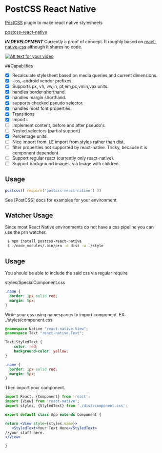 # PostCSS React Native
[PostCSS](https://github.com/postcss/postcss) plugin to make react native stylesheets

[postcss-react-native](https://github.com/jspears/postcss-react-native)

***IN DEVELOPMENT***
Currently a proof of concept.  It roughly based on  [react-native-css](https://github.com/sabeurthabti/react-native-css)
although it shares no code.

[![Alt text for your video](ScreenShot.jpg)](http://www.youtube.com/watch?v=T-D1KVIuvjA)


##Capablities
 - [x] Recalculate stylesheet based on media queries and current dimensions.
 - [x] -ios,-android vendor prefixes.
 - [x] Supports px, vh, vw,in, pt,em,pc,vmin,vax units.
 - [x] handles border shorthand.
 - [x] handles margin shorthand.
 - [x] supports checked pseudo selector.
 - [x] handles most font properties.
 - [x] Transitions
 - [x] Imports
 - [ ] Implement content, before and after pseudo's.
 - [ ] Nested selectors (partial support)
 - [x] Percentage units.
 - [ ] Nice import from. I.E import from styles rather than dist.
 - [ ] filter properties not supported by react-native.  Tricky, because it is component dependent.
 - [ ] Support regular react (currently only react-native).
 - [ ] Support background images, via Image with children.

## Usage

```js
postcss([ require('postcss-react-native') ])
```

See [PostCSS] docs for examples for your environment.

## Watcher Usage
Since most React Native environments do not have a css pipeline
you can use the prn watcher.

```sh
 $ npm install postcss-react-native
 $ ./node_modules/.bin/prn -d dist -w ./style

```

## Usage
You should be able to include the said css via regular require

styles/SpecialComponent.css

```css
.name {
  border: 1px solid red;
  margin: 5px;
}

```

Write your css using namespaces to import component.
EX: ./styles/component.css
```css
@namespace Native "react-native.View";
@namespace Text "react-native.Text";

Text|StyledText {
    color: red;
    background-color: yellow;
}

.name {
  border: 1px solid red;
  margin: 5px;
}


```

Then import your component.

```jsx
import React, {Component} from 'react';
import {View} from 'react-native';
import styles, {StyledText} from './dist/component.css';

export default class App extends Component {

return <View style={styles.name}>
   <StyledText>Your Text Here</StyledText>
//your stuff here.
</View>

}

```


